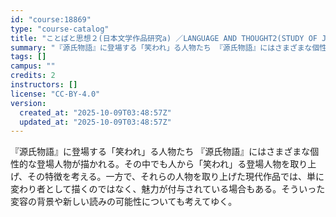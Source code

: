 ```yaml
---
id: "course:18869"
type: "course-catalog"
title: "ことばと思想２(日本文学作品研究a) ／LANGUAGE AND THOUGHT2(STUDY OF JAPANESE LITERARY WORKS (A))"
summary: "『源氏物語』に登場する「笑われ」る人物たち 『源氏物語』にはさまざまな個性的な登場人物が描かれる。その中でも人から「笑われ」る登場人物を取り上げ、その特徴を考える。一方で、それらの人物を取り上げた現代作品では、単に変わり者として描くのではな…"
tags: []
campus: ""
credits: 2
instructors: []
license: "CC-BY-4.0"
version:
  created_at: "2025-10-09T03:48:57Z"
  updated_at: "2025-10-09T03:48:57Z"
---
```

『源氏物語』に登場する「笑われ」る人物たち 『源氏物語』にはさまざまな個性的な登場人物が描かれる。その中でも人から「笑われ」る登場人物を取り上げ、その特徴を考える。一方で、それらの人物を取り上げた現代作品では、単に変わり者として描くのではなく、魅力が付与されている場合もある。そういった変容の背景や新しい読みの可能性についても考えてゆく。
